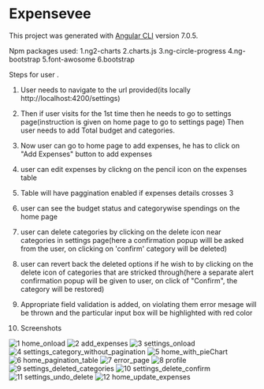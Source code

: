 # Expensevee

This project was generated with [Angular CLI](https://github.com/angular/angular-cli) version 7.0.5.

Npm packages used:
1.ng2-charts
2.charts.js
3.ng-circle-progress
4.ng-bootstrap
5.font-awosome
6.bootstrap

Steps for user .
1. User needs to navigate to the url provided(its locally http://localhost:4200/settings)
2. Then if user visits for the 1st time then he needs to go to settings page(instruction is given on home page to go to settings page)
    Then user needs to add Total budget and categories.
3. Now user can go to home page to add expenses, he has to click on "Add Expenses" button to add expenses
4. user can edit expenses by clickng on the pencil icon on the expenses table
5. Table will have paggination enabled if expenses details crosses 3
6. user can see the budget status and categorywise spendings on the home page

7. user can delete categories by clicking on the delete icon near categories in settings page(here a confirmation popup willl be asked from the user, on clicking on 'confirm' category will be deleted)

8. user can revert back the deleted options if he wish to by clicking on the delete icon of categories that are stricked through(here a separate alert confirmation popup will be given to user, on click of "Confirm", the category will be restored)

9. Appropriate field validation is added, on violating them error mesage will be thrown and the particular input box will be highlighted with red color

10. Screenshots

![1 home_onload](https://user-images.githubusercontent.com/45401385/60766119-95de8a80-a0c2-11e9-9e4e-4ecbeca6f905.JPG)
![2 add_expenses](https://user-images.githubusercontent.com/45401385/60766120-96772100-a0c2-11e9-82d1-af880bdbbc49.JPG)
![3 settings_onload](https://user-images.githubusercontent.com/45401385/60766121-96772100-a0c2-11e9-93af-abd23c84e2b7.JPG)
![4 settings_category_without_pagination](https://user-images.githubusercontent.com/45401385/60766123-96772100-a0c2-11e9-92ca-cef461d9c76b.JPG)
![5 home_with_pieChart](https://user-images.githubusercontent.com/45401385/60766124-96772100-a0c2-11e9-83c6-20d65573755a.JPG)
![6 home_pagination_table](https://user-images.githubusercontent.com/45401385/60766125-970fb780-a0c2-11e9-8b82-41c8ef1c114f.JPG)
![7 error_page](https://user-images.githubusercontent.com/45401385/60766126-970fb780-a0c2-11e9-8a2f-56d3ec9c3066.JPG)
![8 profile](https://user-images.githubusercontent.com/45401385/60766127-970fb780-a0c2-11e9-8c7d-64c2fee8f5f2.JPG)
![9 settings_deleted_categories](https://user-images.githubusercontent.com/45401385/60766128-970fb780-a0c2-11e9-9bb1-4e162672c75b.JPG)
![10 settings_delete_confirm](https://user-images.githubusercontent.com/45401385/60766129-97a84e00-a0c2-11e9-84df-8daf289026d1.JPG)
![11 settings_undo_delete](https://user-images.githubusercontent.com/45401385/60766130-97a84e00-a0c2-11e9-9008-668302dc49e0.JPG)
![12 home_update_expenses](https://user-images.githubusercontent.com/45401385/60766506-7185ac80-a0c8-11e9-8ba1-565a80d6ac47.JPG)


